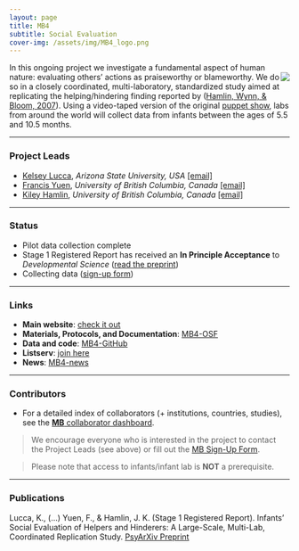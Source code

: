 ```yaml
---
layout: page
title: MB4
subtitle: Social Evaluation
cover-img: /assets/img/MB4_logo.png
---
```


<!--
To-do:
- replace image placeholders.
- add collaborators map.
- publication/news release?
- Short description of the study (justification, methods, results WITH images/plots)
-->

In this ongoing project we investigate a fundamental aspect of human nature: evaluating others’ actions as praiseworthy or blameworthy. <img style="float: right;" src="/assets/img/mb4_site_300px.png"> We do so in a closely coordinated, multi-laboratory, standardized study aimed at replicating the helping/hindering finding reported by ([Hamlin, Wynn, & Bloom, 2007](https://www.nature.com/articles/nature06288)). Using a video-taped version of the original [puppet show](https://www.youtube.com/watch?v=anCaGBsBOxM), labs from around the world will collect data from infants between the ages of 5.5 and 10.5 months.


***
### Project Leads
* [Kelsey Lucca](https://isearch.asu.edu/profile/3521043), *Arizona State University, USA* [[email]](mailto:kelsey.lucca@asu.edu)
* [Francis Yuen](https://cic.psych.ubc.ca/), *University of British Columbia, Canada* [[email]](mailto:francis.yuen@psych.ubc.ca)
* [Kiley Hamlin](https://psych.ubc.ca/profile/kiley-hamlin/), *University of British Columbia, Canada* [[email]](mailto:kiley.hamlin@psych.ubc.ca)


***
### Status
* Pilot data collection complete
* Stage 1 Registered Report has received an **In Principle Acceptance** to *Developmental Science* ([read the preprint](https://psyarxiv.com/qhxkm))
* Collecting data ([sign-up form](https://docs.google.com/forms/d/e/1FAIpQLScUicLDQnkKpFa1UdKL8wrPY-qdq3PfY6NbrlkLXHhK_WK2yg/viewform))


***
### Links
* **Main website**: [check it out](https://sites.google.com/view/manybabies4/home)
* **Materials, Protocols, and Documentation**: [MB4-OSF](https://osf.io/xe2pj/)
* **Data and code**: [MB4-GitHub](https://github.com/manybabies/mb4-analysis)
* **Listserv**: [join here](https://mailman.stanford.edu/mailman/listinfo/manybabies4)
* **News**: [MB4-news]({{site.baseurl}}/tags/#MB4)


***
### Contributors
* For a detailed index of collaborators (+ institutions, countries, studies), see the [**MB** collaborator dashboard](https://manybabies.shinyapps.io/shiny_mb_map/).

> We encourage everyone who is interested in the project to contact the Project Leads (see above) or fill out the [MB Sign-Up Form]({{site.baseurl}}/get_involved/).

> Please note that access to infants/infant lab is **NOT** a prerequisite.


***
### Publications
Lucca, K., (...) Yuen, F., & Hamlin, J. K. (Stage 1 Registered Report). Infants’ Social Evaluation of Helpers and Hinderers: A Large-Scale, Multi-Lab, Coordinated Replication Study. [PsyArXiv Preprint](https://psyarxiv.com/qhxkm)
